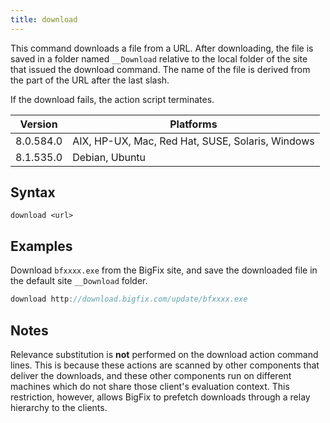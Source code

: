 ```yaml
---
title: download
---
```


This command downloads a file from a URL. After downloading, the file is saved
in a folder named `__Download` relative to the local folder of the site that
issued the download command. The name of the file is derived from the part of
the URL after the last slash.

If the download fails, the action script terminates.

Version | Platforms
--- | ---
8.0.584.0 | AIX, HP-UX, Mac, Red Hat, SUSE, Solaris, Windows
8.1.535.0 | Debian, Ubuntu

## Syntax

    download <url>

## Examples

Download `bfxxxx.exe` from the BigFix site, and save the downloaded file in the
default site `__Download` folder.

```actionscript
download http://download.bigfix.com/update/bfxxxx.exe
```

## Notes

Relevance substitution is **not** performed on the download action command
lines. This is because these actions are scanned by other components that
deliver the downloads, and these other components run on different machines
which do not share those client's evaluation context. This restriction, however,
allows BigFix to prefetch downloads through a relay hierarchy to the clients.
